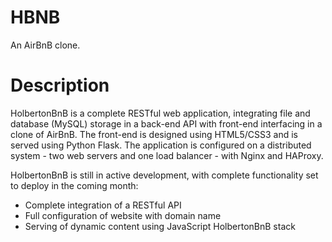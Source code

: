 HBNB
==
An AirBnB clone.

Description
== 
HolbertonBnB is a complete RESTful web application, integrating file and database (MySQL) storage in a back-end API with front-end interfacing in a clone of AirBnB. The front-end is designed using HTML5/CSS3 and is served using Python Flask. The application is configured on a distributed system - two web servers and one load balancer - with Nginx and HAProxy.

HolbertonBnB is still in active development, with complete functionality set to deploy in the coming month:

- Complete integration of a RESTful API
- Full configuration of website with domain name
- Serving of dynamic content using JavaScript
HolbertonBnB stack
